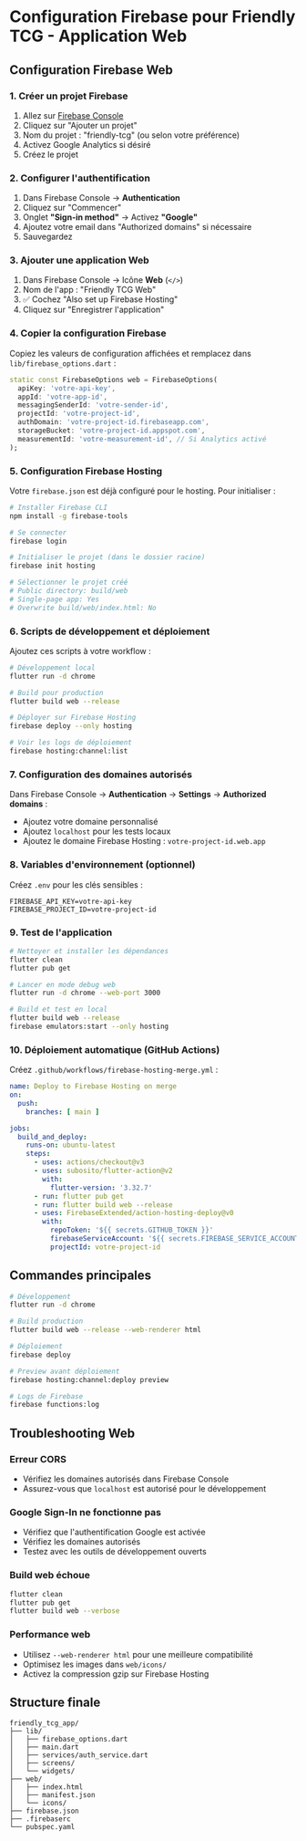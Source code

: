 # Configuration Firebase pour Friendly TCG - Application Web

## Configuration Firebase Web

### 1. Créer un projet Firebase

1. Allez sur [Firebase Console](https://console.firebase.google.com/)
2. Cliquez sur "Ajouter un projet"
3. Nom du projet : "friendly-tcg" (ou selon votre préférence)
4. Activez Google Analytics si désiré
5. Créez le projet

### 2. Configurer l'authentification

1. Dans Firebase Console → **Authentication**
2. Cliquez sur "Commencer"
3. Onglet **"Sign-in method"** → Activez **"Google"**
4. Ajoutez votre email dans "Authorized domains" si nécessaire
5. Sauvegardez

### 3. Ajouter une application Web

1. Dans Firebase Console → Icône **Web** (`</>`)
2. Nom de l'app : "Friendly TCG Web"
3. ✅ Cochez "Also set up Firebase Hosting"
4. Cliquez sur "Enregistrer l'application"

### 4. Copier la configuration Firebase

Copiez les valeurs de configuration affichées et remplacez dans `lib/firebase_options.dart` :

```dart
static const FirebaseOptions web = FirebaseOptions(
  apiKey: 'votre-api-key',
  appId: 'votre-app-id', 
  messagingSenderId: 'votre-sender-id',
  projectId: 'votre-project-id',
  authDomain: 'votre-project-id.firebaseapp.com',
  storageBucket: 'votre-project-id.appspot.com',
  measurementId: 'votre-measurement-id', // Si Analytics activé
);
```

### 5. Configuration Firebase Hosting

Votre `firebase.json` est déjà configuré pour le hosting. Pour initialiser :

```bash
# Installer Firebase CLI
npm install -g firebase-tools

# Se connecter
firebase login

# Initialiser le projet (dans le dossier racine)
firebase init hosting

# Sélectionner le projet créé
# Public directory: build/web
# Single-page app: Yes
# Overwrite build/web/index.html: No
```

### 6. Scripts de développement et déploiement

Ajoutez ces scripts à votre workflow :

```bash
# Développement local
flutter run -d chrome

# Build pour production
flutter build web --release

# Déployer sur Firebase Hosting
firebase deploy --only hosting

# Voir les logs de déploiement
firebase hosting:channel:list
```

### 7. Configuration des domaines autorisés

Dans Firebase Console → **Authentication** → **Settings** → **Authorized domains** :

- Ajoutez votre domaine personnalisé
- Ajoutez `localhost` pour les tests locaux
- Ajoutez le domaine Firebase Hosting : `votre-project-id.web.app`

### 8. Variables d'environnement (optionnel)

Créez `.env` pour les clés sensibles :

```env
FIREBASE_API_KEY=votre-api-key
FIREBASE_PROJECT_ID=votre-project-id
```

### 9. Test de l'application

```bash
# Nettoyer et installer les dépendances
flutter clean
flutter pub get

# Lancer en mode debug web
flutter run -d chrome --web-port 3000

# Build et test en local
flutter build web --release
firebase emulators:start --only hosting
```

### 10. Déploiement automatique (GitHub Actions)

Créez `.github/workflows/firebase-hosting-merge.yml` :

```yaml
name: Deploy to Firebase Hosting on merge
on:
  push:
    branches: [ main ]

jobs:
  build_and_deploy:
    runs-on: ubuntu-latest
    steps:
      - uses: actions/checkout@v3
      - uses: subosito/flutter-action@v2
        with:
          flutter-version: '3.32.7'
      - run: flutter pub get
      - run: flutter build web --release
      - uses: FirebaseExtended/action-hosting-deploy@v0
        with:
          repoToken: '${{ secrets.GITHUB_TOKEN }}'
          firebaseServiceAccount: '${{ secrets.FIREBASE_SERVICE_ACCOUNT }}'
          projectId: votre-project-id
```

## Commandes principales

```bash
# Développement
flutter run -d chrome

# Build production
flutter build web --release --web-renderer html

# Déploiement
firebase deploy

# Preview avant déploiement
firebase hosting:channel:deploy preview

# Logs de Firebase
firebase functions:log
```

## Troubleshooting Web

### Erreur CORS
- Vérifiez les domaines autorisés dans Firebase Console
- Assurez-vous que `localhost` est autorisé pour le développement

### Google Sign-In ne fonctionne pas
- Vérifiez que l'authentification Google est activée
- Vérifiez les domaines autorisés
- Testez avec les outils de développement ouverts

### Build web échoue
```bash
flutter clean
flutter pub get
flutter build web --verbose
```

### Performance web
- Utilisez `--web-renderer html` pour une meilleure compatibilité
- Optimisez les images dans `web/icons/`
- Activez la compression gzip sur Firebase Hosting

## Structure finale

```
friendly_tcg_app/
├── lib/
│   ├── firebase_options.dart
│   ├── main.dart
│   ├── services/auth_service.dart
│   ├── screens/
│   └── widgets/
├── web/
│   ├── index.html
│   ├── manifest.json
│   └── icons/
├── firebase.json
├── .firebaserc
└── pubspec.yaml
```
